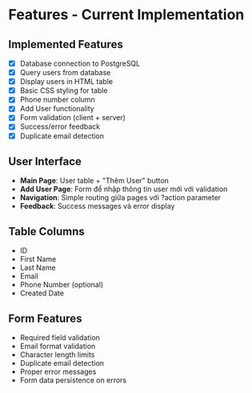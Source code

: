 # Features - Current Implementation

## Implemented Features
- [x] Database connection to PostgreSQL
- [x] Query users from database  
- [x] Display users in HTML table
- [x] Basic CSS styling for table
- [x] Phone number column
- [x] Add User functionality
- [x] Form validation (client + server)
- [x] Success/error feedback
- [x] Duplicate email detection

## User Interface
- **Main Page**: User table + "Thêm User" button
- **Add User Page**: Form để nhập thông tin user mới với validation
- **Navigation**: Simple routing giữa pages với ?action parameter
- **Feedback**: Success messages và error display

## Table Columns
- ID
- First Name  
- Last Name
- Email
- Phone Number (optional)
- Created Date

## Form Features
- Required field validation
- Email format validation
- Character length limits
- Duplicate email detection
- Proper error messages
- Form data persistence on errors
